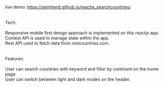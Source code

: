 live demo: https://semiherd.github.io/reactjs_searchcountries/<br><br><br>
Tech:<br><br>
  Responsive mobile first design approach is implemented on this reactjs app.<br>
  Context API is used to manage state within the app.<br>
  Rest API used to fetch data from restcountries.com.<br><br><br>
Features:<br><br>
  User can search countries with keyword and filter by continent on the home page.<br>
  User can switch between light and dark modes on the header.<br>
